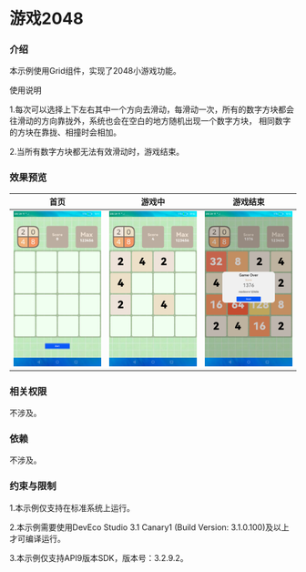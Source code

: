 # 游戏2048

### 介绍

本示例使用Grid组件，实现了2048小游戏功能。

使用说明

1.每次可以选择上下左右其中一个方向去滑动，每滑动一次，所有的数字方块都会往滑动的方向靠拢外，系统也会在空白的地方随机出现一个数字方块， 相同数字的方块在靠拢、相撞时会相加。

2.当所有数字方块都无法有效滑动时，游戏结束。

### 效果预览

|首页|游戏中|游戏结束|
|-------|-------|-------|
![](screenshots/device/game_init.png)|![](screenshots/device/game_running.png)|![](screenshots/device/game_over.png)|

### 相关权限

不涉及。

### 依赖

不涉及。

### 约束与限制

1.本示例仅支持在标准系统上运行。

2.本示例需要使用DevEco Studio 3.1 Canary1 (Build Version: 3.1.0.100)及以上才可编译运行。

3.本示例仅支持API9版本SDK，版本号：3.2.9.2。

